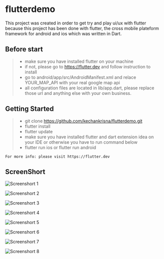 # flutterdemo

This project was created in order to get try and play ui/ux with flutter because this project has been done with flutter, the cross mobile plateform framework for android and ios which was written in Dart.


## Before start

> - make sure you have installed flutter on your machine
> - if not, please go to https://flutter.dev and follow instruction to install
> - go to android/app/src/AndroidManifest.xml and relace YOUR_MAP_API with your real google map api
> - all configuration files are located in lib/app.dart, please replace those url and anything else with your own business.

## Getting Started

> - git clone https://github.com/kechankrisna/flutterdemo.git
> - flutter install 
> - flutter update 
> - make sure you have installed flutter and dart extension idea on your IDE or otherwise you have to run command below
> - flutter run ios or flutter run android

    For more info: please visit https://flutter.dev

## ScreenShort

![Screenshort 1](https://raw.githubusercontent.com/kechankrisna/flutterdemo/master/screens/screenshort1.jpg)

![Screenshort 2](https://raw.githubusercontent.com/kechankrisna/flutterdemo/master/screens/screenshort2.jpg)

![Screenshort 3](https://raw.githubusercontent.com/kechankrisna/flutterdemo/master/screens/screenshort3.jpg)

![Screenshort 4](https://raw.githubusercontent.com/kechankrisna/flutterdemo/master/screens/screenshort4.jpg)

![Screenshort 5](https://raw.githubusercontent.com/kechankrisna/flutterdemo/master/screens/screenshort5.jpg)

![Screenshort 6](https://raw.githubusercontent.com/kechankrisna/flutterdemo/master/screens/screenshort6.jpg)

![Screenshort 7](https://raw.githubusercontent.com/kechankrisna/flutterdemo/master/screens/screenshort7.jpg)

![Screenshort 8](https://raw.githubusercontent.com/kechankrisna/flutterdemo/master/screens/screenshort8.jpg)